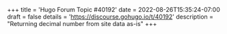 +++
title = 'Hugo Forum Topic #40192'
date = 2022-08-26T15:35:24-07:00
draft = false
details = 'https://discourse.gohugo.io/t/40192'
description = "Returning decimal number from site data as-is"
+++
